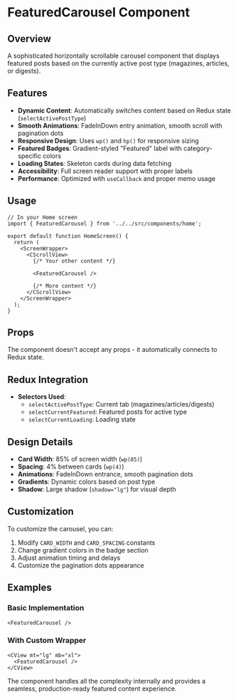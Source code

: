 # FeaturedCarousel Component

## Overview
A sophisticated horizontally scrollable carousel component that displays featured posts based on the currently active post type (magazines, articles, or digests).

## Features
- **Dynamic Content**: Automatically switches content based on Redux state (`selectActivePostType`)
- **Smooth Animations**: FadeInDown entry animation, smooth scroll with pagination dots
- **Responsive Design**: Uses `wp()` and `hp()` for responsive sizing
- **Featured Badges**: Gradient-styled "Featured" label with category-specific colors
- **Loading States**: Skeleton cards during data fetching
- **Accessibility**: Full screen reader support with proper labels
- **Performance**: Optimized with `useCallback` and proper memo usage

## Usage

```tsx
// In your Home screen
import { FeaturedCarousel } from '../../src/components/home';

export default function HomeScreen() {
  return (
    <ScreenWrapper>
      <CScrollView>
        {/* Your other content */}
        
        <FeaturedCarousel />
        
        {/* More content */}
      </CScrollView>
    </ScreenWrapper>
  );
}
```

## Props
The component doesn't accept any props - it automatically connects to Redux state.

## Redux Integration
- **Selectors Used**:
  - `selectActivePostType`: Current tab (magazines/articles/digests)
  - `selectCurrentFeatured`: Featured posts for active type
  - `selectCurrentLoading`: Loading state

## Design Details
- **Card Width**: 85% of screen width (`wp(85)`)
- **Spacing**: 4% between cards (`wp(4)`)
- **Animations**: FadeInDown entrance, smooth pagination dots
- **Gradients**: Dynamic colors based on post type
- **Shadow**: Large shadow (`shadow="lg"`) for visual depth

## Customization
To customize the carousel, you can:
1. Modify `CARD_WIDTH` and `CARD_SPACING` constants
2. Change gradient colors in the badge section
3. Adjust animation timing and delays
4. Customize the pagination dots appearance

## Examples

### Basic Implementation
```tsx
<FeaturedCarousel />
```

### With Custom Wrapper
```tsx
<CView mt="lg" mb="xl">
  <FeaturedCarousel />
</CView>
```

The component handles all the complexity internally and provides a seamless, production-ready featured content experience.